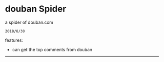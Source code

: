 # douban Spider

a spider of douban.com

`2018/8/30`

features:

- can get the top comments from douban

---

